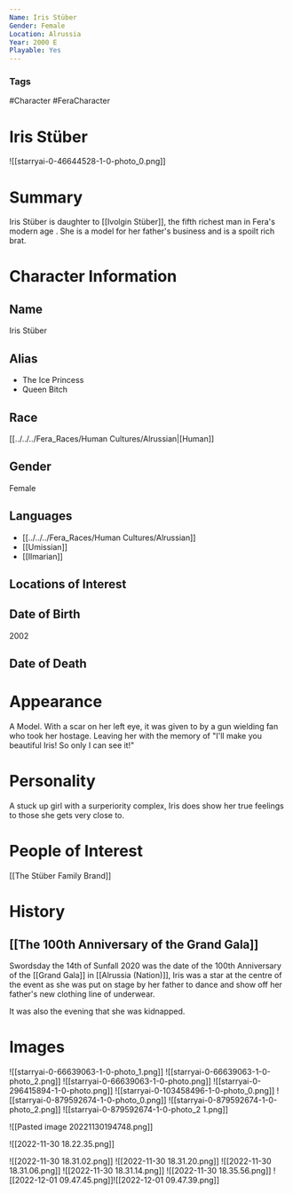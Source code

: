 ```yaml
---
Name: Iris Stüber
Gender: Female
Location: Alrussia
Year: 2000 E
Playable: Yes
---
```


### Tags
#Character #FeraCharacter

# Iris Stüber
![[starryai-0-46644528-1-0-photo_0.png]]

# Summary
Iris Stüber is daughter to [[Ivolgin Stüber]], the fifth richest man in Fera's modern age . She is a model for her father's business and is a spoilt rich brat.  

# Character Information

## Name
Iris Stüber

## Alias
- The Ice Princess
- Queen Bitch

## Race
[[../../../Fera_Races/Human Cultures/Alrussian|[Human]]

## Gender
Female

## Languages
- [[../../../Fera_Races/Human Cultures/Alrussian]]
- [[Umissian]]
- [[Ilmarian]]

## Locations of Interest

## Date of Birth
2002

## Date of Death

# Appearance
A Model. With a scar on her left eye, it was given to by a gun wielding fan who took her hostage. Leaving her with the memory of  "I'll make you beautiful Iris! So only I can see it!" 


# Personality
A stuck up girl with a surperiority complex, Iris does show her true feelings to those she gets very close to.

# People of Interest
[[The Stüber Family Brand]]

# History

## [[The 100th Anniversary of the Grand Gala]]
Swordsday the 14th of Sunfall 2020 was the date of the 100th Anniversary of the [[Grand Gala]] in [[Alrussia (Nation)]], Iris was a star at the centre of the event as she was put on stage by her father to dance and show off her father's new clothing line of underwear. 

It was also the evening that she was kidnapped. 


# Images
![[starryai-0-66639063-1-0-photo_1.png]]
![[starryai-0-66639063-1-0-photo_2.png]]
![[starryai-0-66639063-1-0-photo.png]]
![[starryai-0-296415894-1-0-photo.png]]
![[starryai-0-103458496-1-0-photo_0.png]]
![[starryai-0-879592674-1-0-photo_0.png]]
![[starryai-0-879592674-1-0-photo_2.png]]
![[starryai-0-879592674-1-0-photo_2 1.png]]

![[Pasted image 20221130194748.png]]

![[2022-11-30 18.22.35.png]]

![[2022-11-30 18.31.02.png]]
![[2022-11-30 18.31.20.png]]
![[2022-11-30 18.31.06.png]]
![[2022-11-30 18.31.14.png]]
![[2022-11-30 18.35.56.png]]
![[2022-12-01 09.47.45.png]]![[2022-12-01 09.47.39.png]]